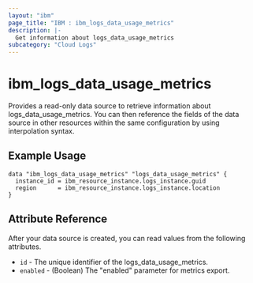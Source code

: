 ```yaml
---
layout: "ibm"
page_title: "IBM : ibm_logs_data_usage_metrics"
description: |-
  Get information about logs_data_usage_metrics
subcategory: "Cloud Logs"
---
```


# ibm_logs_data_usage_metrics

Provides a read-only data source to retrieve information about logs_data_usage_metrics. You can then reference the fields of the data source in other resources within the same configuration by using interpolation syntax.

## Example Usage

```hcl
data "ibm_logs_data_usage_metrics" "logs_data_usage_metrics" {
  instance_id = ibm_resource_instance.logs_instance.guid
  region      = ibm_resource_instance.logs_instance.location
}
```


## Attribute Reference

After your data source is created, you can read values from the following attributes.

* `id` - The unique identifier of the logs_data_usage_metrics.
* `enabled` - (Boolean) The "enabled" parameter for metrics export.

